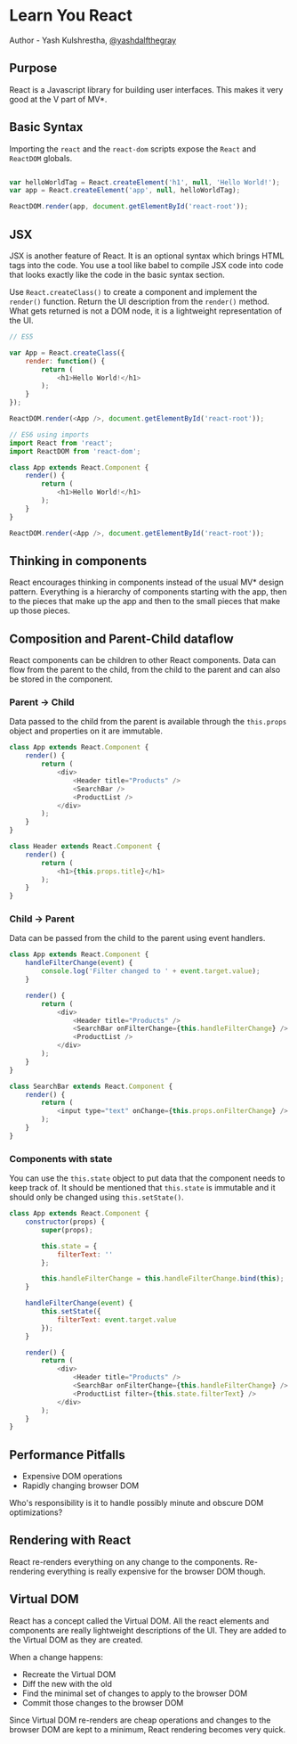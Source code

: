 # Learn You React

Author - Yash Kulshrestha, [@yashdalfthegray](https://twitter.com/YashdalfTheGray)

## Purpose

React is a Javascript library for building user interfaces. This makes it very good at the V part of MV*.

## Basic Syntax

Importing the `react` and the `react-dom` scripts expose the `React` and `ReactDOM` globals.

```javascript

var helloWorldTag = React.createElement('h1', null, 'Hello World!');
var app = React.createElement('app', null, helloWorldTag);

ReactDOM.render(app, document.getElementById('react-root'));
```

## JSX

JSX is another feature of React. It is an optional syntax which brings HTML tags into the code. You use a tool like babel to compile JSX code into code that looks exactly like the code in the basic syntax section.

Use `React.createClass()` to create a component and implement the `render()` function. Return the UI description from the `render()` method. What gets returned is not a DOM node, it is a lightweight representation of the UI.

```javascript
// ES5

var App = React.createClass({
    render: function() {
        return (
            <h1>Hello World!</h1>
        );
    }
});

ReactDOM.render(<App />, document.getElementById('react-root'));
```

```javascript
// ES6 using imports
import React from 'react';
import ReactDOM from 'react-dom';

class App extends React.Component {
    render() {
        return (
            <h1>Hello World!</h1>
        );
    }
}

ReactDOM.render(<App />, document.getElementById('react-root'));
```


## Thinking in components

React encourages thinking in components instead of the usual MV* design pattern. Everything is a hierarchy of components starting with the app, then to the pieces that make up the app and then to the small pieces that make up those pieces.

## Composition and Parent-Child dataflow

React components can be children to other React components. Data can flow from the parent to the child, from the child to the parent and can also be stored in the component.

### Parent -> Child

Data passed to the child from the parent is available through the `this.props` object and properties on it are immutable.

```javascript
class App extends React.Component {
    render() {
        return (
            <div>
                <Header title="Products" />
                <SearchBar />
                <ProductList />
            </div>
        );
    }
}

class Header extends React.Component {
    render() {
        return (
            <h1>{this.props.title}</h1>
        );
    }
}
```

### Child -> Parent

Data can be passed from the child to the parent using event handlers.

```javascript
class App extends React.Component {
    handleFilterChange(event) {
        console.log('Filter changed to ' + event.target.value);
    }

    render() {
        return (
            <div>
                <Header title="Products" />
                <SearchBar onFilterChange={this.handleFilterChange} />
                <ProductList />
            </div>
        );
    }
}

class SearchBar extends React.Component {
    render() {
        return (
            <input type="text" onChange={this.props.onFilterChange} />
        );
    }
}
```

### Components with state

You can use the `this.state` object to put data that the component needs to keep track of. It should be mentioned that `this.state` is immutable and it should only be changed using `this.setState()`.

```javascript
class App extends React.Component {
    constructor(props) {
        super(props);

        this.state = {
            filterText: ''
        };

        this.handleFilterChange = this.handleFilterChange.bind(this);
    }

    handleFilterChange(event) {
        this.setState({
            filterText: event.target.value
        });
    }

    render() {
        return (
            <div>
                <Header title="Products" />
                <SearchBar onFilterChange={this.handleFilterChange} />
                <ProductList filter={this.state.filterText} />
            </div>
        );
    }
}
```

## Performance Pitfalls

* Expensive DOM operations
* Rapidly changing browser DOM

Who's responsibility is it to handle possibly minute and obscure DOM optimizations?

## Rendering with React

React re-renders everything on any change to the components. Re-rendering everything is really expensive for the browser DOM though.

## Virtual DOM

React has a concept called the Virtual DOM. All the react elements and components are really lightweight descriptions of the UI. They are added to the Virtual DOM as they are created.

When a change happens:

* Recreate the Virtual DOM
* Diff the new with the old
* Find the minimal set of changes to apply to the browser DOM
* Commit those changes to the browser DOM

Since Virtual DOM re-renders are cheap operations and changes to the browser DOM are kept to a minimum, React rendering becomes very quick.
